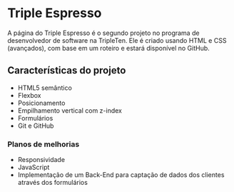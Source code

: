 # Triple Espresso

A página do Triple Espresso é o segundo projeto no programa de desenvolvedor de software na TripleTen. Ele é criado usando HTML e CSS (avançados), com base em um roteiro e estará disponível no GitHub.

## Características do projeto

- HTML5 semântico
- Flexbox
- Posicionamento
- Empilhamento vertical com z-index
- Formulários
- Git e GitHub

### Planos de melhorias

- Responsividade
- JavaScript
- Implementação de um Back-End para captação de dados dos clientes através dos formulários
